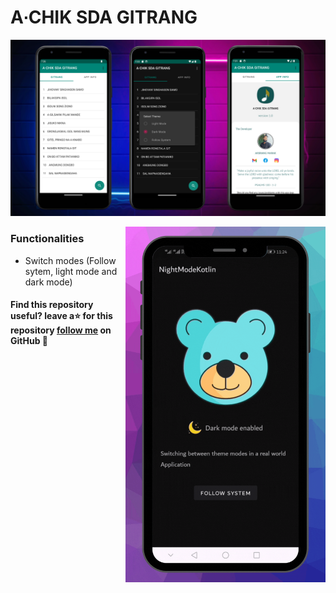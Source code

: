 # A∙CHIK SDA GITRANG


<p align="center">
<img src="/previews/1.png"/>
</p>


<img src="/previews/gif.gif" align="right" width="320"/>


### Functionalities
- Switch modes (Follow sytem, light mode and dark mode)

#### Find this repository useful? leave a⭐ for this repository [follow me](https://github.com/ArsrangMarak) on GitHub 🤩


